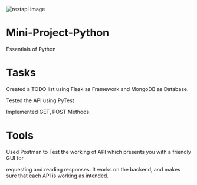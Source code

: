 ![restapi image](https://user-images.githubusercontent.com/47055652/116566249-394a0080-a924-11eb-980b-b9c1f62d64f8.png)
# Mini-Project-Python
Essentials of Python

# Tasks
Created a TODO list using Flask as Framework and MongoDB as Database.

Tested the API using PyTest 

Implemented GET, POST Methods.


# Tools
Used Postman to Test the working of API which presents you with a friendly GUI for

requesting and reading responses. It works on the backend, and makes sure that
each API is working as intended.
